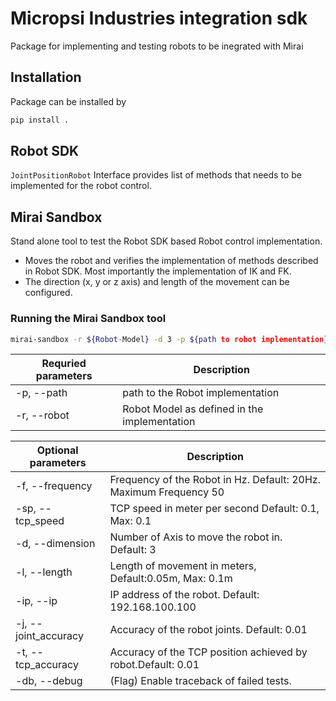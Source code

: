 # Micropsi Industries integration sdk
Package for implementing and testing robots to be inegrated with Mirai

## Installation
Package can be installed by
```bash
pip install .
```
## Robot SDK
```JointPositionRobot``` Interface provides list of methods that needs to be implemented for the 
robot control.


## Mirai Sandbox
Stand alone tool to test the Robot SDK based Robot control implementation.
- Moves the robot and verifies the implementation of methods described in Robot SDK. Most importantly the implementation of IK and FK.
- The direction (x, y or z axis) and length of the movement can be configured.

### Running the Mirai Sandbox tool

```sh
mirai-sandbox -r ${Robot-Model} -d 3 -p ${path to robot implementation} -ip="192.168.100.100"
```
  | Requried parameters | Description |
  | ------ | ------ |
  | -p, --path |        path to the Robot implementation |
  | -r, --robot |      Robot Model as defined in the implementation |
  
| Optional parameters | Description |
  | ------ | ------ |
  |  -f, --frequency |  Frequency of the Robot in Hz. Default: 20Hz. Maximum Frequency 50
  |  -sp, --tcp_speed | TCP speed in meter per second Default: 0.1, Max: 0.1
  |  -d, --dimension  | Number of Axis to move the robot in. Default: 3
  |  -l, --length     | Length of movement in meters, Default:0.05m, Max: 0.1m
  |  -ip, --ip        | IP address of the robot. Default: 192.168.100.100
  |  -j, --joint_accuracy |  Accuracy of the robot joints. Default: 0.01
  |  -t, --tcp_accuracy  | Accuracy of the TCP position achieved by robot.Default: 0.01
  |  -db, --debug          | (Flag) Enable traceback of failed tests.
